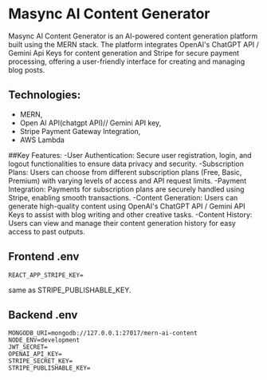 # Masync AI Content Generator
Masync AI Content Generator is an AI-powered content generation platform built using the MERN stack. The platform integrates OpenAI's ChatGPT API / Gemini Api Keys for content generation and Stripe for secure payment processing, offering a user-friendly interface for creating and managing blog posts.

## Technologies: 
- MERN,
- Open AI API(chatgpt API)// Gemini API key,
- Stripe Payment Gateway Integration,
- AWS Lambda

##Key Features:
-User Authentication: Secure user registration, login, and logout functionalities to ensure data privacy and security.
-Subscription Plans: Users can choose from different subscription plans (Free, Basic, Premium) with varying levels of access and API request limits.
-Payment Integration: Payments for subscription plans are securely handled using Stripe, enabling smooth transactions.
-Content Generation: Users can generate high-quality content using OpenAI's ChatGPT API / Gemini API Keys to assist with blog writing and other creative tasks.
-Content History: Users can view and manage their content generation history for easy access to past outputs.

## Frontend .env
```
REACT_APP_STRIPE_KEY=
```
same as STRIPE_PUBLISHABLE_KEY.

## Backend .env
```
MONGODB_URI=mongodb://127.0.0.1:27017/mern-ai-content
NODE_ENV=development
JWT_SECRET=
OPENAI_API_KEY=
STRIPE_SECRET_KEY=
STRIPE_PUBLISHABLE_KEY=
```

